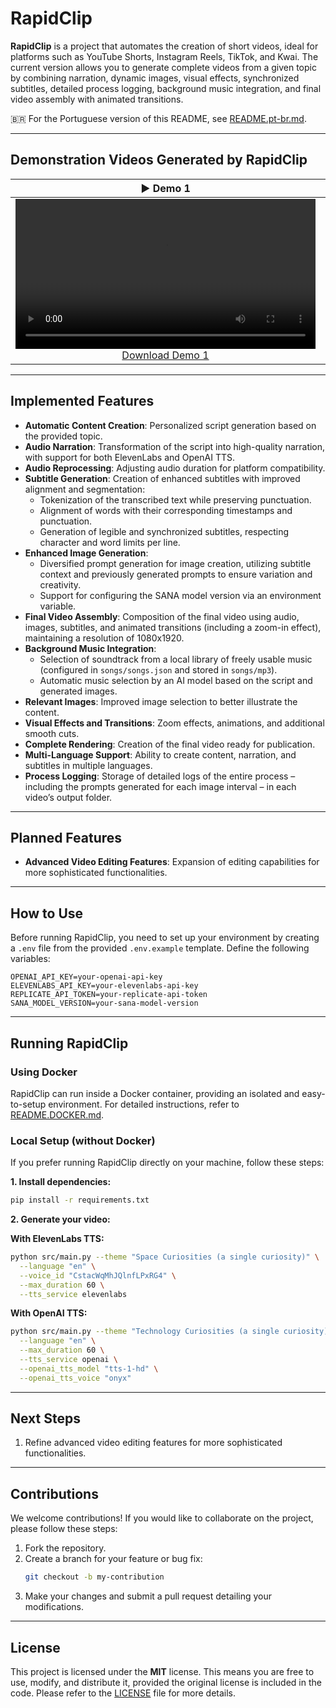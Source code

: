 # **RapidClip**

**RapidClip** is a project that automates the creation of short videos, ideal for platforms such as YouTube Shorts, Instagram Reels, TikTok, and Kwai. The current version allows you to generate complete videos from a given topic by combining narration, dynamic images, visual effects, synchronized subtitles, detailed process logging, background music integration, and final video assembly with animated transitions.

🇧🇷 For the Portuguese version of this README, see [README.pt-br.md](README.pt-br.md).

---

## **Demonstration Videos Generated by RapidClip**

<table>
  <thead>
    <tr>
      <th align="center"><g-emoji alias="arrow_forward">▶️</g-emoji> Demo 1</th>
      <th align="center"><g-emoji alias="arrow_forward">▶️</g-emoji> Demo 2</th>
    </tr>
  </thead>
  <tbody>
    <tr>
      <td align="center">
        <video controls width="480">
          <source src="https://raw.githubusercontent.com/itallonardi/rapidclip-generator/main/demos/en/space.mov" type="video/quicktime">
          Your browser does not support the video element.
        </video>
        <br>
        <a href="https://raw.githubusercontent.com/itallonardi/rapidclip-generator/main/demos/en/space.mov" download>Download Demo 1</a>
      </td>
      <td align="center">
        <video controls width="480">
          <source src="https://raw.githubusercontent.com/itallonardi/rapidclip-generator/main/demos/en/technology.mov" type="video/quicktime">
          Your browser does not support the video element.
        </video>
        <br>
        <a href="https://raw.githubusercontent.com/itallonardi/rapidclip-generator/main/demos/en/technology.mov" download>Download Demo 2</a>
      </td>
    </tr>
  </tbody>
</table>

---

## **Implemented Features**

- **Automatic Content Creation**: Personalized script generation based on the provided topic.
- **Audio Narration**: Transformation of the script into high-quality narration, with support for both ElevenLabs and OpenAI TTS.
- **Audio Reprocessing**: Adjusting audio duration for platform compatibility.
- **Subtitle Generation**: Creation of enhanced subtitles with improved alignment and segmentation:
  - Tokenization of the transcribed text while preserving punctuation.
  - Alignment of words with their corresponding timestamps and punctuation.
  - Generation of legible and synchronized subtitles, respecting character and word limits per line.
- **Enhanced Image Generation**:
  - Diversified prompt generation for image creation, utilizing subtitle context and previously generated prompts to ensure variation and creativity.
  - Support for configuring the SANA model version via an environment variable.
- **Final Video Assembly**: Composition of the final video using audio, images, subtitles, and animated transitions (including a zoom-in effect), maintaining a resolution of 1080x1920.
- **Background Music Integration**:
  - Selection of soundtrack from a local library of freely usable music (configured in `songs/songs.json` and stored in `songs/mp3`).
  - Automatic music selection by an AI model based on the script and generated images.
- **Relevant Images**: Improved image selection to better illustrate the content.
- **Visual Effects and Transitions**: Zoom effects, animations, and additional smooth cuts.
- **Complete Rendering**: Creation of the final video ready for publication.
- **Multi-Language Support**: Ability to create content, narration, and subtitles in multiple languages.
- **Process Logging**: Storage of detailed logs of the entire process – including the prompts generated for each image interval – in each video’s output folder.

---

## **Planned Features**

- **Advanced Video Editing Features**: Expansion of editing capabilities for more sophisticated functionalities.

---

## **How to Use**

Before running RapidClip, you need to set up your environment by creating a `.env` file from the provided `.env.example` template. Define the following variables:

```plaintext
OPENAI_API_KEY=your-openai-api-key
ELEVENLABS_API_KEY=your-elevenlabs-api-key
REPLICATE_API_TOKEN=your-replicate-api-token
SANA_MODEL_VERSION=your-sana-model-version
```

---

## **Running RapidClip**

### **Using Docker**

RapidClip can run inside a Docker container, providing an isolated and easy-to-setup environment. For detailed instructions, refer to [README.DOCKER.md](README.DOCKER.md).

### **Local Setup (without Docker)**

If you prefer running RapidClip directly on your machine, follow these steps:

**1. Install dependencies:**

```bash
pip install -r requirements.txt
```

**2. Generate your video:**

**With ElevenLabs TTS:**
```bash
python src/main.py --theme "Space Curiosities (a single curiosity)" \
  --language "en" \
  --voice_id "CstacWqMhJQlnfLPxRG4" \
  --max_duration 60 \
  --tts_service elevenlabs
```

**With OpenAI TTS:**
```bash
python src/main.py --theme "Technology Curiosities (a single curiosity)" \
  --language "en" \
  --max_duration 60 \
  --tts_service openai \
  --openai_tts_model "tts-1-hd" \
  --openai_tts_voice "onyx"
```

---

## **Next Steps**

1. Refine advanced video editing features for more sophisticated functionalities.

---

## **Contributions**

We welcome contributions! If you would like to collaborate on the project, please follow these steps:

1. Fork the repository.
2. Create a branch for your feature or bug fix:
   ```bash
   git checkout -b my-contribution
   ```
3. Make your changes and submit a pull request detailing your modifications.

---

## **License**

This project is licensed under the **MIT** license. This means you are free to use, modify, and distribute it, provided the original license is included in the code. Please refer to the [LICENSE](LICENSE) file for more details.